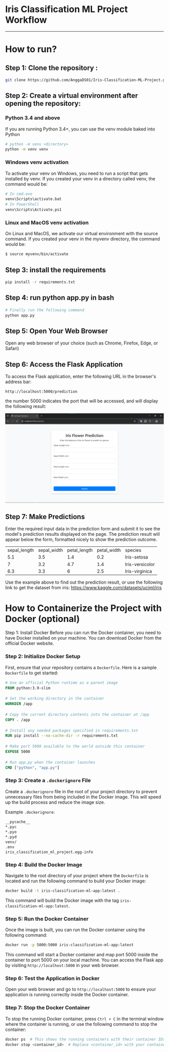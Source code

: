 # Iris Classification ML Project Workflow
---

# How to run?

## **Step 1: Clone the repository :**

```bash
git clone https://github.com/AnggaDS01/Iris-Classification-ML-Project.git
```
## **Step 2: Create a virtual environment after opening the repository:**

### Python 3.4 and above
If you are running Python 3.4+, you can use the venv module baked into Python

```bash
# python -m venv <directory>
python -m venv venv
```

### Windows venv activation
To activate your venv on Windows, you need to run a script that gets installed by venv. If you created your venv in a directory called venv, the command would be:

```bash
# In cmd.exe
venv\Scripts\activate.bat
# In PowerShell
venv\Scripts\Activate.ps1
```

### Linux and MacOS venv activation
On Linux and MacOS, we activate our virtual environment with the source command. If you created your venv in the myvenv directory, the command would be:

```bash
$ source myvenv/bin/activate
```

## **Step 3: install the requirements**
```bash
pip install -r requirements.txt
```

## **Step 4: run python app.py in bash**
```bash
# Finally run the following command
python app.py
```

## **Step 5: Open Your Web Browser**
Open any web browser of your choice (such as Chrome, Firefox, Edge, or Safari)

## **Step 6: Access the Flask Application**
To access the Flask application, enter the following URL in the browser's address bar:

```
http://localhost:5000/prediction
```

the number 5000 indicates the port that will be accessed, and will display the following result:

![alt text](image-1.png)

## **Step 7: Make Predictions**
Enter the required input data in the prediction form and submit it to see the model's prediction results displayed on the page.
The prediction result will appear below the form, formatted nicely to show the prediction outcome.

<table>
    <tr>
        <td>sepal_length</td>
        <td>sepal_width</td>
        <td>petal_length</td>
        <td>petal_width</td>
        <td>species</td>
    </tr>
    <tr>
        <td>5.1</td>
        <td>3.5</td>
        <td>1.4</td>
        <td>0.2</td>
        <td>Iris-setosa</td>
    </tr>
    <tr>
        <td>7</td>
        <td>3.2</td>
        <td>4.7</td>
        <td>1.4</td>
        <td>Iris-versicolor</td>
    </tr>
    <tr>
        <td>6.3</td>
        <td>3.3</td>
        <td>6</td>
        <td>2.5</td>
        <td>Iris-virginica</td>
    </tr>
</table>

Use the example above to find out the prediction result, or use the following link to get the dataset from iris: https://www.kaggle.com/datasets/uciml/iris

# How to Containerize the Project with Docker (optional)
Step 1: Install Docker
Before you can run the Docker container, you need to have Docker installed on your machine. You can download Docker from the official Docker website.

### **Step 2: Initialize Docker Setup**

First, ensure that your repository contains a `Dockerfile`. Here is a sample `Dockerfile` to get started:

```Dockerfile
# Use an official Python runtime as a parent image
FROM python:3.9-slim

# Set the working directory in the container
WORKDIR /app

# Copy the current directory contents into the container at /app
COPY . /app

# Install any needed packages specified in requirements.txt
RUN pip install --no-cache-dir -r requirements.txt

# Make port 5000 available to the world outside this container
EXPOSE 5000

# Run app.py when the container launches
CMD ["python", "app.py"]
```

### **Step 3: Create a `.dockerignore` File**

Create a `.dockerignore` file in the root of your project directory to prevent unnecessary files from being included in the Docker image. This will speed up the build process and reduce the image size.

Example `.dockerignore`:

```plaintext
__pycache__
*.pyc
*.pyo
*.pyd
venv/
.env
iris_classification_ml_project.egg-info
```

### **Step 4: Build the Docker Image**

Navigate to the root directory of your project where the `Dockerfile` is located and run the following command to build your Docker image:

```bash
docker build -t iris-classification-ml-app:latest .
```

This command will build the Docker image with the tag `iris-classification-ml-app:latest`.

### **Step 5: Run the Docker Container**

Once the image is built, you can run the Docker container using the following command:

```bash
docker run -p 5000:5000 iris-classification-ml-app:latest
```

This command will start a Docker container and map port 5000 inside the container to port 5000 on your local machine. You can access the Flask app by visiting `http://localhost:5000` in your web browser.

### **Step 6: Test the Application in Docker**

Open your web browser and go to `http://localhost:5000` to ensure your application is running correctly inside the Docker container.

### **Step 7: Stop the Docker Container**

To stop the running Docker container, press `Ctrl + C` in the terminal window where the container is running, or use the following command to stop the container:

```bash
docker ps  # This shows the running containers with their container IDs.
docker stop <container_id>  # Replace <container_id> with your container's ID.
```